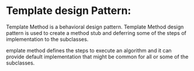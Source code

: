 

# Template design Pattern:
Template Method is a behavioral design pattern. Template Method design pattern is used to create a method stub
 and deferring some of the steps of implementation to the subclasses.

emplate method defines the steps to execute an algorithm and it can provide default implementation
 that might be common for all or some of the subclasses.